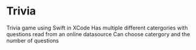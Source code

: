 # Trivia
Trivia game using Swift in XCode
Has multiple different catergories with questions read from an online datasource
Can choose catergory and the number of questions
